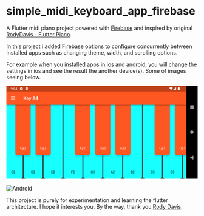 # simple_midi_keyboard_app_firebase

A Flutter midi piano project powered with [Firebase](https://firebase.google.com/) and inspired by original [RodyDavis - Flutter Piano](https://github.com/rodydavis/flutter_piano/tree/5k).

In this project i added Firebase options to configure concurrently between installed apps such as changing theme, width, and scrolling options.

For example when you installed apps in ios and android, you will change the settings in ios and see the result the another device(s). Some of images seeing below.

![Android](Screenshots/Screenshot_1.png)

![Android](Screenshots/Screenshot_2.gif)

This project is purely for experimentation and learning the flutter architecture. I hope it interests you. By the way, thank you [Rody Davis](https://github.com/rodydavis).